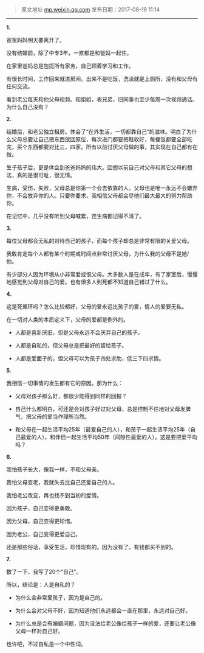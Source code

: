 > 原文地址 [mp.weixin.qq.com](https://mp.weixin.qq.com/s?__biz=MzIwMzA5NTI3NQ==&mid=2649902384&idx=1&sn=11de16e9ed3f049973ba96a4e2f5ede5&chksm=8ed240b4b9a5c9a2b90e2827ecf9ef454c2f10e98bd2fd9e4124c183a807a0771883383410ba&scene=21#wechat_redirect)
> 发布日期：2017-08-19 11:14
---

**1.**

爸爸妈妈明天要离开了。  

  

没有结婚前，除了中专3年，一直都是和爸妈一起住。

  

在家里爸妈总是包揽所有家务，自己顾着学习和工作。

  

有很长时间，工作回来就进房间。出来不是吃饭，洗澡就是上厕所，没有和父母有任何交流。

  

看到老公每天和他父母视频。和姐姐，表兄弟，旧同事也至少每周一次视频通话。为什么自己没有？

  

**2.**

  

结婚后，和老公独立租房。体会了“在外生活，一切都靠自己”的滋味。明白了为什么父母总要让自己把东西放回原位，每次进门都要把鞋收好，每餐饭都要全部吃完，买个东西都要对比三，四家。所有以前讨厌父母做的事，其实现在自己都有在做。

  

生子孩子后，更是体会到爸爸妈妈的伟大。回想以前自己对父母和其它父母的想法，真的是很可耻，很无情。

  

生病，受伤，失败，父母总是你第一个会去依靠的人。父母也是唯一永远不会嫌弃你，不会放弃你的人。只要你要求，我相信父母都会尽他们最大最大的努力帮助你。

  

在记忆中，几乎没有听到父母喊累，连生病都记得不清了。  

  

  

**3.**

每位父母都会无私的对待自己的孩子，而每个孩子却总是非常有限的关爱父母。

  

我敢肯定每个人都有某个时期或时间点非常讨厌父母，为什么我的父母不是她/他。

  

有少部分人因为环境从小非常爱或恨父母。大多数人是在成年，有了家室后，慢慢地感觉到父母对自己的爱。也有很多人到死都不知道自己错过了什么。

  

**4.**

  

这是死循环吗？怎么比较都好，父母的爱永远比孩子的爱，情人的爱要无私。

  

在一切对人类的本质定义下，父母的爱都是例外的。

-   人都是喜新厌旧，但是父母永远不会厌弃自己的孩子。
    
-   人都是自私的，但父母总是把最好的留给孩子。
    
-   人都是爱面子的，但父母可以为孩子四处求助，低三下四求情。
    

  

  

**5.**

  

我相信一切事情的发生都有它的原因。那为什么：

  

-   父母对孩子那么好，都很少能得到同样的回报？
    
-   自己什么都明白，可还是会对孩子好过对父母，总是控制不住地对父母发脾气，把父母的爱当作理所当然。
    
-   和父母在一起生活平均25年（最爱自己的人），和孩子一起生活平均25年（自己最爱的人），和伴侣一起生活平均50年（间隙性最爱的人）。这是要把爱平均吗？
    

  

  

**6.**

我怕孩子长大，像我一样，不和父母亲。

我怕父母变老，我就失去比自己还爱自己的人。

我怕老公改变，再也找不到当初的爱情。

  

因为孩子，自己变得更勇敢。

因为父母，自己变得更珍惜。

因为老公，自己变得更爱自己。

  

还是那些俗话，享受生活，珍惜现有的。因为没有了，有钱都买不到的。

  

  

**7.**

数了一下，我写了20个“自己”。

  

所以，结论是：人是自私的？

  

-   为什么会非常爱孩子，因为是自己的。
    
-   为什么会对父母不好，因为知道他们永远都会一直在那里，永远对自己好。
    
-   为什么总是会有婚姻问题，因为没法给老公像给孩子一样的爱，还要让老公像父母一样对自己好。
    

  

也许吧，不过自私是一个中性词。
